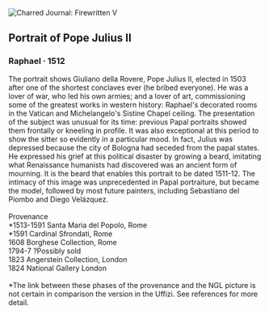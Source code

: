 <div class="artwork-of-the-day">
  <div class="container">
    <div class="img-wrapper">
      <img
        src="https://uploads5.wikiart.org/images/raphael/portrait-of-pope-julius-ii.jpg!Large.jpg"
        alt="Charred Journal: Firewritten V" />
    </div>
    <div class="artwork-detail">
      <div class="artwork-origin"> 
        <h2 class="artwork-name">Portrait of Pope Julius II</h2>
        <h3 class="artist">
          Raphael
                    ·  1512
        </h3>
      </div>
      <p class="description">
        <span class="artwork-description-text ng-binding" ng-bind-html="viewModel.ArtworkOfTheDay.Description | unsafe">The portrait shows Giuliano della Rovere, Pope Julius II, elected in 1503 after one of the shortest conclaves ever (he bribed everyone). He was a lover of war, who led his own armies; and a lover of art, commissioning some of the greatest works in western history: Raphael's decorated rooms in the Vatican and Michelangelo's Sistine Chapel ceiling. The presentation of the subject was unusual for its time: previous Papal portraits showed them frontally or kneeling in profile. It was also exceptional at this period to show the sitter so evidently in a particular mood. In fact, Julius was depressed because the city of Bologna had seceded from the papal states. He expressed his grief at this political disaster by growing a beard, imitating what Renaissance humanists had discovered was an ancient form of mourning. It is the beard that enables this portrait to be dated 1511-12. The intimacy of this image was unprecedented in Papal portraiture, but became the model, followed by most future painters, including Sebastiano del Piombo and Diego Velázquez.
<br>
<br>Provenance
<br>*1513-1591 Santa Maria del Popolo, Rome
<br>*1591 Cardinal Sfrondati, Rome
<br>1608 Borghese Collection, Rome
<br>1794-7 ?Possibly sold
<br>1823 Angerstein Collection, London
<br>1824 National Gallery London
<br>
<br>*The link between these phases of the provenance and the NGL picture is not certain in comparison the version in the Uffizi. See references for more detail. </span>
                        <div class="text-shadow-container" ng-show="showShadow" style=""></div>
      </p>
    </div>
  </div>

</div>
